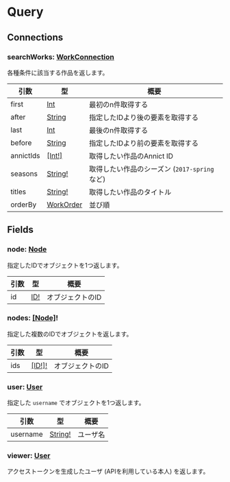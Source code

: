 # Query

## Connections

### searchWorks: [WorkConnection](/api/graphql/objects/work-connection.md)

各種条件に該当する作品を返します。

| 引数 | 型 | 概要 |
| --- | --- | --- |
| first | [Int](/api/graphql/scalars/int.md) | 最初のn件取得する |
| after | [String](/api/graphql/scalars/string.md) | 指定したIDより後の要素を取得する |
| last | [Int](/api/graphql/scalars/int.md) | 最後のn件取得する |
| before | [String](/api/graphql/scalars/string.md) | 指定したIDより前の要素を取得する |
| annictIds | [[Int!]](/api/graphql/scalars/int.md) | 取得したい作品のAnnict ID |
| seasons | [String!](/api/graphql/scalars/string.md) | 取得したい作品のシーズン (`2017-spring` など) |
| titles | [String!](/api/graphql/scalars/string.md) | 取得したい作品のタイトル |
| orderBy | [WorkOrder](/api/graphql/input-objects/work-order.md) | 並び順 |


## Fields

### node: [Node](/api/graphql/interfaces/node.md)

指定したIDでオブジェクトを1つ返します。

| 引数 | 型 | 概要 |
| --- | --- | --- |
| id | [ID!](/api/graphql/scalars/id.md) | オブジェクトのID |


### nodes: [[Node]](/api/graphql/interfaces/node.md)!

指定した複数のIDでオブジェクトを返します。

| 引数 | 型 | 概要 |
| --- | --- | --- |
| ids | [[ID!]!](/api/graphql/scalars/id.md) | オブジェクトのID |


### user: [User](/api/graphql/objects/user.md)

指定した `username` でオブジェクトを1つ返します。

| 引数 | 型 | 概要 |
| --- | --- | --- |
| username | [String!](/api/graphql/scalars/string.md) | ユーザ名 |


### viewer: [User](/api/graphql/objects/user.md)

アクセストークンを生成したユーザ (APIを利用している本人) を返します。
